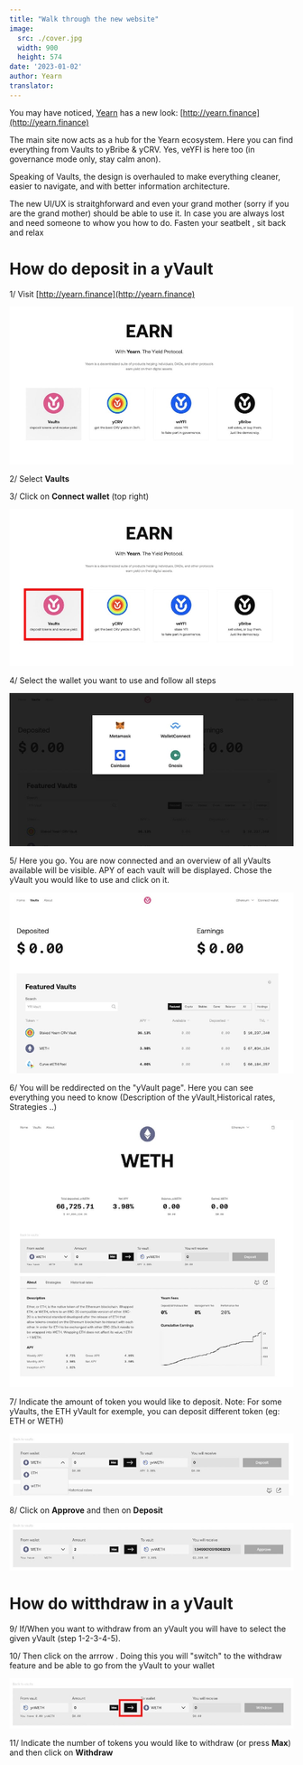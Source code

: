 ```yaml
---
title: "Walk through the new website"
image:
  src: ./cover.jpg
  width: 900
  height: 574
date: '2023-01-02'
author: Yearn
translator:
---
```


You may have noticed, [Yearn](http://yearn.finance) has a new look: [http://yearn.finance](http://yearn.finance)

The main site now acts as a hub for the Yearn ecosystem. Here you can find everything from Vaults to yBribe & yCRV. Yes, veYFI is here too (in governance mode only, stay calm anon).

Speaking of Vaults, the design is overhauled to make everything cleaner, easier to navigate, and with better information architecture. 

The new UI/UX is straitghforward and even your grand mother (sorry if you are the grand mother) should be able to use it. In case you are always lost and need someone to whow you how to do. Fasten your seatbelt , sit back and relax

# How do deposit in a yVault

1/ Visit [http://yearn.finance](http://yearn.finance)

![](image1.jpg?w=900&h=498)


2/ Select **Vaults**

3/ Click on **Connect wallet** (top right)

![](image3.jpg?w=900&h=498)


4/ Select the wallet you want to use and follow all steps

![](image4.jpg?w=900&h=483)

5/ Here you go. You are now connected and an overview of all yVaults available will be visible. APY of each vault will be displayed.
Chose the yVault you would like to use and click on it. 

![](image2.jpg?w=900&h=572)

6/ You will be reddirected on the "yVault page". Here you can see everything you need to know (Description of the yVault,Historical rates, Strategies ..)

![](image6.jpg?w=900&h=846)

7/ Indicate the amount of token you would like to deposit.
Note: For some yVaults, the ETH yVault for exemple, you can deposit different token (eg: ETH or WETH)

![](image7.jpg?w=900&h=197)

8/ Click on **Approve** and then on **Deposit**

![](image8.jpg?w=900&h=149)


# How do witthdraw in a yVault

9/ If/When you want to withdraw from an yVault you will have to select the given yVault (step 1-2-3-4-5). 

10/ Then click on the arrrow . Doing this you will "switch" to the withdraw feature and be able to go from the yVault to your wallet

![](image10.jpg?w=900&h=159)

11/ Indicate the number of tokens you would like to withdraw (or press **Max**) and then click on **Withdraw** 

